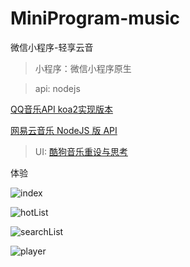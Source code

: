 # MiniProgram-music

微信小程序-轻享云音

> 小程序：微信小程序原生

> api: nodejs 

[QQ音乐API koa2实现版本](https://rain120.github.io/qq-music-api/#/ "QQ音乐API koa2实现版本") 

[网易云音乐 NodeJS 版 API](https://binaryify.github.io/NeteaseCloudMusicApi/#/ "网易云音乐 NodeJS 版 API") 

> UI: [酷狗音乐重设与思考](https://www.zcool.com.cn/work/ZNDQyMzgyNDg=.html "酷狗音乐重设与思考")

体验

![index](https://mo36.com/music/images/index.jpg)

![hotList](https://mo36.com/music/images/hotList.jpg)

![searchList](https://mo36.com/music/images/searchList.jpg)

![player](https://mo36.com/music/images/player.jpg)
